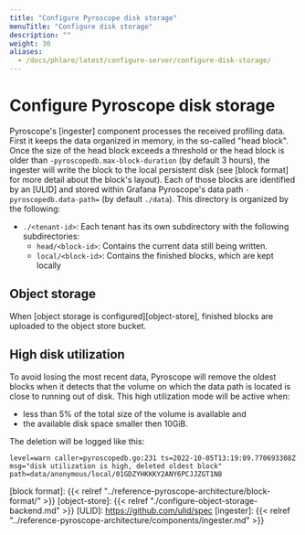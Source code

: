 ```yaml
---
title: "Configure Pyroscope disk storage"
menuTitle: "Configure disk storage"
description: ""
weight: 30
aliases:
  - /docs/phlare/latest/configure-server/configure-disk-storage/
---
```


# Configure Pyroscope disk storage

Pyroscope's [ingester] component processes the received profiling data.
First it keeps the data organized in memory, in the so-called "head block". Once
the size of the head block exceeds a threshold or the head block is older than
`-pyroscopedb.max-block-duration` (by default 3 hours), the ingester will write
the block to the local persistent disk (see [block format] for more detail about
the block's layout). Each of those blocks are identified by an [ULID] and stored
within Grafana Pyroscope's data path `-pyroscopedb.data-path=` (by default
`./data`). This directory is organized by the following:

* `./<tenant-id>`: Each tenant has its own subdirectory with the following subdirectories:
   * `head/<block-id>`: Contains the current data still being written.
   * `local/<block-id>`: Contains the finished blocks, which are kept locally

## Object storage

When [object storage is configured][object-store], finished blocks are
uploaded to the object store bucket.

## High disk utilization

To avoid losing the most recent data, Pyroscope will remove the oldest
blocks when it detects that the volume on which the data path is located is
close to running out of disk. This high utilization mode will be active when:

* less than 5% of the total size of the volume is available and
* the available disk space smaller then 10GiB.

The deletion will be logged like this:

```
level=warn caller=pyroscopedb.go:231 ts=2022-10-05T13:19:09.770693308Z msg="disk utilization is high, deleted oldest block" path=data/anonymous/local/01GDZYHKKKY2ANY6PCJJZGT1N8
```

[block format]: {{< relref "../reference-pyroscope-architecture/block-format/" >}}
[object-store]: {{< relref "./configure-object-storage-backend.md" >}}
[ULID]: https://github.com/ulid/spec
[ingester]: {{< relref "../reference-pyroscope-architecture/components/ingester.md" >}}
